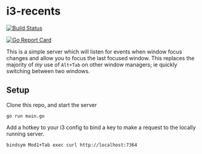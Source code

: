 # i3-recents

[![Build Status](https://travis-ci.org/Logiraptor/i3-recents.svg?branch=master)](https://travis-ci.org/Logiraptor/i3-recents)

[![Go Report Card](https://goreportcard.com/badge/github.com/Logiraptor/i3-recents)](https://goreportcard.com/report/github.com/Logiraptor/i3-recents)

This is a simple server which will listen for events when window focus changes and allow you to focus the last focused window. This replaces the majority of *my* use of `Alt+Tab` on other window managers; ie quickly switching between two windows.

## Setup

Clone this repo, and start the server

```
go run main.go
```

Add a hotkey to your i3 config to bind a key to make a request to the locally running server.

```
bindsym Mod1+Tab exec curl http://localhost:7364
```

